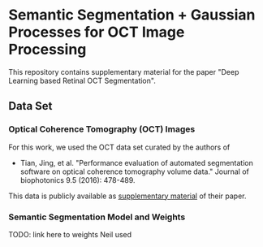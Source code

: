 # Semantic Segmentation + Gaussian Processes for OCT Image Processing

This repository contains supplementary material for the paper "Deep Learning based Retinal OCT Segmentation".

## Data Set

### Optical Coherence Tomography (OCT) Images

For this work, we used the OCT data set curated by the authors of 

*  Tian, Jing, et al. "Performance evaluation of automated segmentation software on optical coherence tomography volume data." Journal of biophotonics 9.5 (2016): 478-489. 

This data is publicly available as [supplementary material](https://www.ncbi.nlm.nih.gov/pmc/articles/PMC5025289/) of their paper.


### Semantic Segmentation Model and Weights

TODO: link here to weights Neil used
